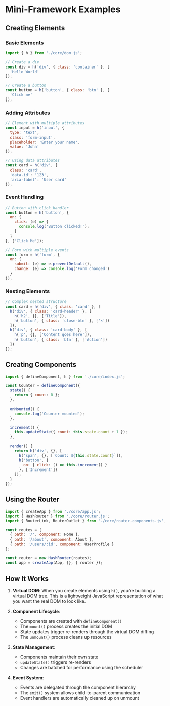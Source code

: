 # Mini-Framework Examples

## Creating Elements

### Basic Elements

```javascript
import { h } from './core/dom.js';

// Create a div
const div = h('div', { class: 'container' }, [
  'Hello World'
]);

// Create a button
const button = h('button', { class: 'btn' }, [
  'Click me'
]);
```

### Adding Attributes

```javascript
// Element with multiple attributes
const input = h('input', {
  type: 'text',
  class: 'form-input',
  placeholder: 'Enter your name',
  value: 'John'
});

// Using data attributes
const card = h('div', {
  class: 'card',
  'data-id': '123',
  'aria-label': 'User card'
});
```

### Event Handling

```javascript
// Button with click handler
const button = h('button', {
  on: {
    click: (e) => {
      console.log('Button clicked!');
    }
  }
}, ['Click Me']);

// Form with multiple events
const form = h('form', {
  on: {
    submit: (e) => e.preventDefault(),
    change: (e) => console.log('Form changed')
  }
});
```

### Nesting Elements

```javascript
// Complex nested structure
const card = h('div', { class: 'card' }, [
  h('div', { class: 'card-header' }, [
    h('h2', {}, ['Title']),
    h('button', { class: 'close-btn' }, ['×'])
  ]),
  h('div', { class: 'card-body' }, [
    h('p', {}, ['Content goes here']),
    h('button', { class: 'btn' }, ['Action'])
  ])
]);
```

## Creating Components

```javascript
import { defineComponent, h } from './core/index.js';

const Counter = defineComponent({
  state() {
    return { count: 0 };
  },

  onMounted() {
    console.log('Counter mounted');
  },

  increment() {
    this.updateState({ count: this.state.count + 1 });
  },

  render() {
    return h('div', {}, [
      h('span', {}, [`Count: ${this.state.count}`]),
      h('button', {
        on: { click: () => this.increment() }
      }, ['Increment'])
    ]);
  }
});
```

## Using the Router

```javascript
import { createApp } from './core/app.js';
import { HashRouter } from './core/router.js';
import { RouterLink, RouterOutlet } from './core/router-components.js';

const routes = [
  { path: '/', component: Home },
  { path: '/about', component: About },
  { path: '/users/:id', component: UserProfile }
];

const router = new HashRouter(routes);
const app = createApp(App, {}, { router });
```

## How It Works

1. **Virtual DOM**: When you create elements using `h()`, you're building a virtual DOM tree. This is a lightweight JavaScript representation of what you want the real DOM to look like.

2. **Component Lifecycle**: 
   - Components are created with `defineComponent()`
   - The `mount()` process creates the initial DOM
   - State updates trigger re-renders through the virtual DOM diffing
   - The `unmount()` process cleans up resources

3. **State Management**:
   - Components maintain their own state
   - `updateState()` triggers re-renders
   - Changes are batched for performance using the scheduler

4. **Event System**:
   - Events are delegated through the component hierarchy
   - The `emit()` system allows child-to-parent communication
   - Event handlers are automatically cleaned up on unmount
